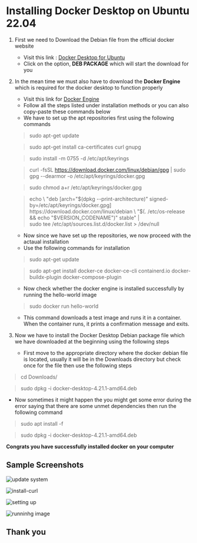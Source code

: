 # Installing Docker Desktop on Ubuntu 22.04

1. First we need to Download the Debian file from the  official docker website
	-  Visit this link :  [Docker Desktop for Ubuntu](https://docs.docker.com/desktop/install/ubuntu/)
	- Click on the option, **DEB PACKAGE** which will start the download for you

2.  In the mean time we must also have to download the **Docker Engine** which is required for the docker desktop to function properly
	- Visit this link for [Docker Engine](https://docs.docker.com/engine/install/debian/)
	- Follow all the steps listed under installation methods or you can also copy-paste these commands below
	-  We have  to set up the apt repositories first using the following commands
	
	> sudo apt-get update
	
	>  sudo apt-get install ca-certificates curl gnupg
	
	> sudo install -m 0755 -d /etc/apt/keyrings
	
	> curl -fsSL https://download.docker.com/linux/debian/gpg | sudo gpg --dearmor -o /etc/apt/keyrings/docker.gpg
	
	>sudo chmod a+r /etc/apt/keyrings/docker.gpg

	> echo \\
  "deb [arch="$(dpkg --print-architecture)" signed-by=/etc/apt/keyrings/docker.gpg] https://download.docker.com/linux/debian \
  "$(. /etc/os-release && echo "$VERSION_CODENAME")" stable" | \
  sudo tee /etc/apt/sources.list.d/docker.list > /dev/null
	- Now since we have set up the repositories, we now proceed with the actaual installation
	- Use the following commands for installation
	> sudo apt-get update
	
	> sudo apt-get install docker-ce docker-ce-cli containerd.io docker-buildx-plugin docker-compose-plugin
	- Now check whether the docker engine is installed successfully by running the hello-world image
	> sudo docker run hello-world
	- This command downloads a test image and runs it in a container. When the container runs, it prints a confirmation message and exits.
3. Now we have to install the Docker Desktop Debian package file which   we have downloaded at the beginning using the  following steps
	- First move to the appropriate  directory  where the docker debian file is located, usually it will be in the Downloads directory but check once for the file then use the following steps
> cd Downloads/

> sudo dpkg -i docker-desktop-4.21.1-amd64.deb 

-  Now sometimes it might happen the you might get some error during the error saying that there are some unmet dependencies then run the following command
> sudo apt install -f

 > sudo dpkg -i docker-desktop-4.21.1-amd64.deb 

**Congrats you have successfully installed docker on your computer**

## Sample Screenshots
![update system](sys-update.png)  

![install-curl](instal-curl.png)  

![setting up](echo.png)  

![runninhg image](docker-hello.png)

	
## Thank you